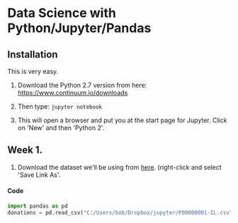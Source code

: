 # Data Science with Python/Jupyter/Pandas

## Installation

This is very easy.

1. Download the Python 2.7 version from here: https://www.continuum.io/downloads
2. Then type:
    `jupyter notebook`
    
3. This will open a browser and put you at the start page for Jupyter. Click on 'New' and then 'Python 2'.



## Week 1.

1. Download the dataset we'll be using from [here](DataSet1.csv). (right-click and select 'Save Link As'.

#### Code

```python
import pandas as pd
donations = pd.read_csv("C:/Users/bob/Dropbox/jupyter/P00000001-IL.csv", index_col=False)
```


